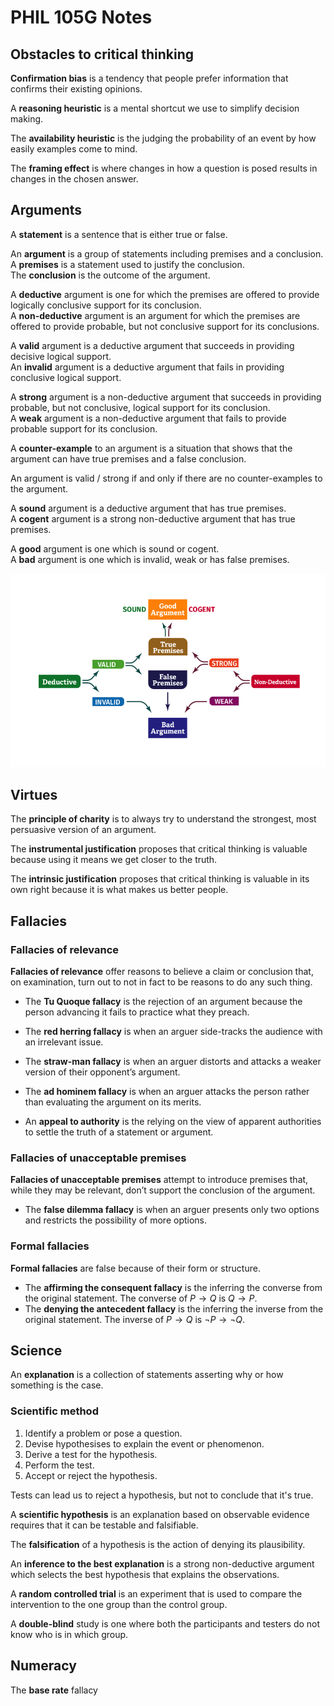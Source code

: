 # PHIL 105G Notes

## Obstacles to critical thinking

**Confirmation bias** is a tendency that people prefer information that confirms their existing opinions.

A **reasoning heuristic** is a mental shortcut we use to simplify decision making.

The **availability heuristic** is the judging the probability of an event by how easily examples come to mind.

The **framing effect** is where changes in how a question is posed results in changes in the chosen answer.

## Arguments

A **statement** is a sentence that is either true or false.

An **argument** is a group of statements including premises and a conclusion.  
A **premises** is a statement used to justify the conclusion.  
The **conclusion** is the outcome of the argument.  

A **deductive** argument is one for which the premises are offered to provide logically conclusive support for its conclusion.  
A **non-deductive** argument is an argument for which the premises are offered to provide probable, but not conclusive support for its conclusions.

A **valid** argument is a deductive argument that succeeds in providing decisive logical support.  
An **invalid** argument is a deductive argument that fails in providing conclusive logical support.

A **strong** argument is a non-deductive argument that succeeds in providing probable, but not conclusive, logical support for its conclusion.  
A **weak** argument is a non-deductive argument that fails to provide probable support for its conclusion.

A **counter-example** to an argument is a situation that shows that the argument can have true premises and a false conclusion.

An argument is valid / strong if and only if there are no counter-examples to the argument.

A **sound** argument is a deductive argument that has true premises.  
A **cogent** argument is a strong non-deductive argument that has true premises.

A **good** argument is one which is sound or cogent.  
A **bad** argument is one which is invalid, weak or has false premises.


![alt text](good-bad-diagram.png "Good and bad arguments")

## Virtues

The **principle of charity** is to always try to understand the strongest, most persuasive version of an argument.

The **instrumental justification** proposes that critical thinking is valuable because using it means we get closer to the truth.

The **intrinsic justification** proposes that critical thinking is valuable in its own right because it is what makes us better people.

## Fallacies
### Fallacies of relevance
**Fallacies of relevance** offer reasons to believe a claim or conclusion that, on examination, turn out to not in fact to be reasons to do any such thing.

* The **Tu Quoque fallacy** is the rejection of an argument because the person advancing it fails to practice what they preach.

* The **red herring fallacy** is when an arguer side-tracks the audience with an irrelevant issue.

* The **straw-man fallacy** is when an arguer distorts and attacks a weaker version of their opponent’s argument.

* The **ad hominem fallacy** is when an arguer attacks the person rather than evaluating the argument on its merits.  

* An **appeal to authority** is the relying on the view of apparent authorities to settle the truth of a statement or argument.

### Fallacies of unacceptable premises
**Fallacies of unacceptable premises** attempt to introduce premises that, while they may be relevant, don’t support the conclusion of the argument.

* The **false dilemma fallacy** is when an arguer presents only two options and restricts the possibility of more options.

### Formal fallacies

**Formal fallacies** are false because of their form or structure.

* The **affirming the consequent fallacy** is the inferring the converse from the original statement. The converse of $P\rightarrow Q$ is $Q\rightarrow P$.
* The **denying the antecedent fallacy** is the inferring the inverse from the original statement. The inverse of $P\rightarrow Q$ is $\lnot P\rightarrow \lnot Q$.

## Science

An **explanation** is a collection of statements asserting why or how something is the case.

### Scientific method
1. Identify a problem or pose a question.
2. Devise hypothesises to explain the event or phenomenon.
3. Derive a test for the hypothesis.
4. Perform the test.
5. Accept or reject the hypothesis.

Tests can lead us to reject a hypothesis, but not to conclude that it's true.

A **scientific hypothesis** is an explanation based on observable evidence requires that it can be testable and falsifiable.

The **falsification** of a hypothesis is the action of denying its plausibility.

An **inference to the best explanation** is a strong non-deductive argument which selects the best hypothesis that explains the observations.

A **random controlled trial** is an experiment that is used to compare the intervention to the one group than the control group.

A **double-blind** study is one where both the participants and testers do not know who is in which group.



## Numeracy
The **base rate** fallacy
